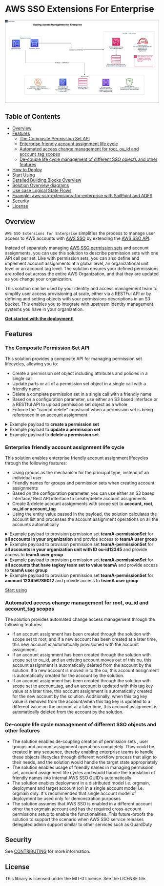 # AWS SSO Extensions For Enterprise

![High level design](docs/images/aws-sso-extensions-for-enterprise-overview.png)

## Table of Contents

- [Overview](#Overview)
- [Features](#Features)
  - [The Composite Permission Set API](#the-composite-permission-set-api)
  - [Enterprise friendly account assignment life cycle](#enterprise-friendly-account-assignment-life-cycle)
  - [Automated access change management for root, ou_id and account_tag scopes](#automated-access-change-management-for-root-ou_id-and-account_tag-scopes)
  - [De-couple life cycle management of different SSO objects and other features](#de-couple-life-cycle-management-of-different-sso-objects-and-other-features)
- [How to Deploy](docs/documentation/How-To-Deploy.md)
- [Start Using](https://studio.us-east-1.prod.workshops.aws/preview/67ce7a7b-48aa-4b83-b9d4-98c3babbef8d/builds/67a01a15-d723-48bb-8412-5123efad201a/en-US/)
- [Detailed Building Blocks Overview](docs/documentation/Building-Blocks.md)
- [Solution Overview diagrams](docs/documentation/Overview-diagrams.md)
- [Use case Logical State Flows](docs/documentation/Use-Case-Logical-State-Flows.md)
- [Example: aws-sso-extensions-for-enterprise with SailPoint and ADFS](docs/documentation/Example-Use-case.md)
- [Security](#security)
- [License](#license)

## Overview

`AWS SSO Extensions for Enterprise` simplifies the process to manage user
access to AWS accounts with [AWS SSO](https://aws.amazon.com/single-sign-on/) by extending the [AWS SSO API](https://docs.aws.amazon.com/singlesignon/latest/APIReference/welcome.html).

Instead of separately managing [AWS SSO permission sets](https://docs.aws.amazon.com/singlesignon/latest/userguide/permissionsetsconcept.html) and account
assignments, you can use this solution to describe permission sets with one API call
per set. Like with permission sets, you can also define and
implement account assignments at a global level, an organizational unit level or an account tag
level. The solution ensures your defined permissions are rolled out across
the entire AWS Organization, and that they are updated as you change your
organization.

This solution can be used by your identity and access management team to simplify user
access provisioning at scale, either via a RESTFul API or by defining and
setting objects with your permissions descriptions in an S3 bucket. This
enables you to integrate with upstream identity management systems you
have in your organization.

**[Get started with the deployment!](docs/documentation/How-To-Deploy.md)**

## Features

### The Composite Permission Set API

This solution provides a composite API for managing permission set lifecycles, allowing you to:

- Create a permission set object including attributes and policies in a single call
- Update parts or all of a permission set object in a single call with a friendly name
- Delete a complete permission set in a single call with a friendly name
- Based on a configuration parameter, use either an S3 based interface or a RESTful API to upload permission set object as a whole
- Enforce the "cannot delete" constraint when a permission set is being referenced in an account assignment

<details>
<summary>Example payload to <b>create a permission set</b></summary>
<p>

```json
{
  "action": "create",
  "permissionSetData": {
    "permissionSetName": "teamA-permissionSet",
    "sessionDurationInMinutes": "100",
    "relayState": "https://eu-west-1.console.aws.amazon.com/console/home?region=eu-central-1#",
    "tags": [
      {
        "Key": "versionid",
        "Value": "01"
      },
      {
        "Key": "team",
        "Value": "teamA"
      }
    ],
    "managedPoliciesArnList": [
      "arn:aws:iam::aws:policy/AmazonGlacierReadOnlyAccess"
    ],
    "inlinePolicyDocument": {
      "Version": "2012-10-17",
      "Statement": [
        {
          "Condition": {
            "StringLike": {
              "iam:PermissionsBoundary": [
                "arn:aws:iam::121111112211:policy/boundaries/ApplicationFullAdmin-PermissionsBoundary"
              ]
            }
          },
          "Action": [
            "iam:PutRolePermissionsBoundary",
            "iam:CreateRole",
            "iam:PutRolePolicy",
            "iam:UpdateAssumeRolePolicy"
          ],
          "Resource": ["arn:aws:iam::*:role/Application_*"],
          "Effect": "Allow",
          "Sid": "AllowAttachPermBoundary"
        },
        {
          "Action": [
            "iam:AddRoleToInstanceProfile",
            "iam:CreateInstanceProfile",
            "iam:CreatePolicy"
          ],
          "Resource": [
            "arn:aws:iam::*:role/Application_*",
            "arn:aws:iam::*:policy/Application_*",
            "arn:aws:iam::*:instance-profile/Application_*"
          ],
          "Effect": "Allow",
          "Sid": "AllowOtherIAMActions"
        }
      ]
    }
  }
}
```

</p>
</details>

<details>
<summary>Example payload to <b>update a permission set</b></summary>
<p>

```json
{
  "action": "update",
  "permissionSetData": {
    "permissionSetName": "teamA-permissionSet",
    "sessionDurationInMinutes": "360",
    "relayState": "https://eu-west-1.console.aws.amazon.com/console/home?region=eu-west-1#",
    "tags": [
      {
        "Key": "versionid",
        "Value": "02"
      },
      {
        "Key": "team",
        "Value": "teamA"
      }
    ],
    "managedPoliciesArnList": [
      "arn:aws:iam::aws:policy/AmazonGlacierReadOnlyAccess",
      "arn:aws:iam::aws:policy/AmazonRedshiftReadOnlyAccess"
    ],
    "inlinePolicyDocument": {
      "Version": "2012-10-17",
      "Statement": [
        {
          "Condition": {
            "StringLike": {
              "iam:PermissionsBoundary": [
                "arn:aws:iam::121111112211:policy/boundaries/ApplicationFullAdmin-PermissionsBoundary"
              ]
            }
          },
          "Action": [
            "iam:PutRolePermissionsBoundary",
            "iam:CreateRole",
            "iam:PutRolePolicy",
            "iam:UpdateAssumeRolePolicy"
          ],
          "Resource": ["arn:aws:iam::*:role/Application_*"],
          "Effect": "Allow",
          "Sid": "AllowAttachPermBoundary"
        },
        {
          "Action": [
            "iam:AddRoleToInstanceProfile",
            "iam:CreateInstanceProfile",
            "iam:CreatePolicy"
          ],
          "Resource": [
            "arn:aws:iam::*:role/Application_*",
            "arn:aws:iam::*:policy/Application_*",
            "arn:aws:iam::*:instance-profile/Application_*"
          ],
          "Effect": "Allow",
          "Sid": "AllowOtherIAMActions"
        }
      ]
    }
  }
}
```

</p>
</details>

<details>
<summary>Example payload to <b>delete a permission set</b></summary>
<p>

```json
{
  "action": "delete",
  "permissionSetData": {
    "permissionSetName": "teamA-permissionSet"
  }
}
```

</p>
</details>

### Enterprise friendly account assignment life cycle

This solution enables enterprise friendly account assignment lifecycles through the following features:

- Using groups as the mechanism for the principal type, instead of an individual user
- Friendly names for groups and permission sets when creating account assignments
- Based on the configuration parameter, you can use either an S3 based interface/ Rest API interface to create/delete account assignments
- Create & delete account assignments with scope set to **account, root, ou_id or account_tag**
- Using the entity value passed in the payload, the solution calculates the account list and processes the account assignment operations on all the accounts automatically

<details>
<summary>Example payload to provision permission set <b>teamA-permissionSet</b> for <b>all accounts in your organization</b> and provide access to <b>teamA user group</b></summary>
<p>

```json
{
  "action": "create",
  "linkData": "root.all.teamA-permissionSet.teamA.ssofile"
}
```

</p>
</details>

<details>
<summary>Example payload to provision permission set <b>teamA-permissionSet</b> for <b>all accounts in your organization unit with ID ou-id12345</b> and provide access to <b>teamA user group</b></summary>
<p>

```json
{
  "action": "create",
  "linkData": "ou_id.ou-id12345.teamA-permissionSet.teamA.ssofile"
}
```

</p>
</details>

<details>
<summary>Example payload to provision permission set <b>teamA-permissionSet</b> for <b>all accounts that have tagkey team set to value teamA</b> and provide access to <b>teamA user group</b></summary>
<p>

```json
{
  "action": "create",
  "linkData": "account_tag.team^teamA.teamA-permissionSet.teamA.ssofile"
}
```

</p>
</details>

<details>
<summary>Example payload to provision permission set <b>teamA-permissionSet</b> for <b>account 123456789012</b> and provide access to <b>teamA user group</b></summary>
<p>

```json
{
  "action": "create",
  "linkData": "account.123456789012.teamA-permissionSet.teamA.ssofile"
}
```

</p>
</details>

[Start using](https://studio.us-east-1.prod.workshops.aws/preview/67ce7a7b-48aa-4b83-b9d4-98c3babbef8d/builds/67a01a15-d723-48bb-8412-5123efad201a/en-US/)

### Automated access change management for root, ou_id and account_tag scopes

The solution provides automated change access management through the following features:

- If an account assignment has been created through the solution with scope set to root, and if a new account has been created at a later time, this new account is automatically provisioned with the account assignment.
- If an account assignment has been created through the solution with scope set to ou_id, and an existing account moves out of this ou, this account assignment is automatically deleted from the account by the solution. If a new account is moved in to the ou, this account assignment is automatically created for the account by the solution.
- If an account assignment has been created through the solution with scope set to account_tag, and an account is updated with this tag key value at a later time, this account assignment is automatically created for the new account by the solution. Additionally, when this tag key value is removed from the account/when this tag key is updated to a different value on the account at a later time, this account assignment is automatically deleted from the account by the solution.

### De-couple life cycle management of different SSO objects and other features

- The solution enables de-coupling creation of permission sets , user groups and account assignment operations completely. They could be created in any sequence, thereby enabling enterprise teams to handle these objects lifecycles through different workflow process that align to their needs, and the solution would handle the target state appropriately
- The solution enables usage of friendly names in managing permission set, account assignment life cycles and would handle the translation of friendly names into internal AWS SSO GUID's automatically
- The solution enables deployment in a distributed model i.e. orgmain, deployment and target account (or) in a single account model i.e. orgmain only. It's recommended that single account model of deployment be used only for demonstration purposes
- The solution assumes that AWS SSO is enabled in a different account other than orgmain account and has the required cross-account permissions setup to enable the functionalities. This future-proofs the solution to support the scenario when AWS SSO service releases delegated admin support similar to other services such as GuardDuty

## Security

See [CONTRIBUTING](CONTRIBUTING.md) for more information.

## License

This library is licensed under the MIT-0 License. See the LICENSE file.
